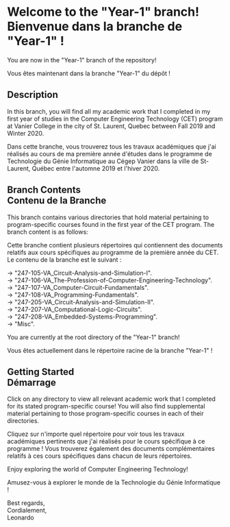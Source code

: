 # Welcome to the "Year-1" branch! <br> Bienvenue dans la branche de "Year-1" !
You are now in the "Year-1" branch of the repository!

Vous êtes maintenant dans la branche "Year-1" du dépôt !


## Description
In this branch, you will find all my academic work that I completed in my first year of studies in the Computer Engineering Technology (CET) program at Vanier College in the city of St. Laurent, Quebec between Fall 2019 and Winter 2020.

Dans cette branche, vous trouverez tous les travaux académiques que j'ai réalisés au cours de ma première année d'études dans le programme de Technologie du Génie Informatique au Cégep Vanier dans la ville de St-Laurent, Québec entre l'automne 2019 et l'hiver 2020.


## Branch Contents <br> Contenu de la Branche
This branch contains various directories that hold material pertaining to program-specific courses found in the first year of the CET program. The branch content is as follows:

Cette branche contient plusieurs répertoires qui contiennent des documents relatifs aux cours spécifiques au programme de la première année du CET. Le contenu de la branche est le suivant :

-> "247-105-VA_Circuit-Analysis-and-Simulation-I".
<br> -> "247-106-VA_The-Profession-of-Computer-Engineering-Technology".
<br> -> "247-107-VA_Computer-Circuit-Fundamentals".
<br> -> "247-108-VA_Programming-Fundamentals".
<br> -> "247-205-VA_Circuit-Analysis-and-Simulation-II".
<br> -> "247-207-VA_Computational-Logic-Circuits".
<br> -> "247-208-VA_Embedded-Systems-Programming".
<br> -> "Misc".

You are currently at the root directory of the "Year-1" branch!

Vous êtes actuellement dans le répertoire racine de la branche "Year-1" !


## Getting Started <br> Démarrage
Click on any directory to view all relevant academic work that I completed for its stated program-specific course! You will also find supplemental material pertaining to those program-specific courses in each of their directories.

Cliquez sur n'importe quel répertoire pour voir tous les travaux académiques pertinents que j'ai réalisés pour le cours spécifique à ce programme ! Vous trouverez également des documents complémentaires relatifs à ces cours spécifiques dans chacun de leurs répertoires.

Enjoy exploring the world of Computer Engineering Technology!

Amusez-vous à explorer le monde de la Technologie du Génie Informatique !

Best regards,<br>
Cordialement,<br>
Leonardo

